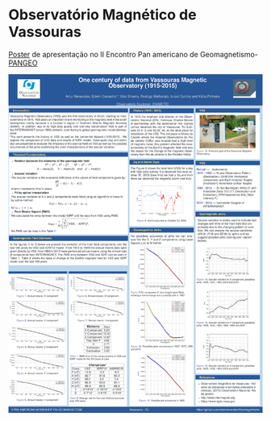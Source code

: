 # Observatório Magnético de Vassouras




[Poster](https://github.com/arturbenevides/Geomagnetismo/blob/master/Observat%C3%B3rio%20Magn%C3%A9tico%20de%20Vassouras/Codes%20para%20II%20Pangeo/Poster_VSS/poster_VSS_4.pdf) de apresentação no II Encontro Pan americano de Geomagnetismo-[PANGEO](http://www.2pangeo.on.br/program_abstracts.html)



<img src='https://raw.githubusercontent.com/arturbenevides/Geomagnetismo/master/Observat%C3%B3rio%20Magn%C3%A9tico%20de%20Vassouras/canvas.png' width = 600>
